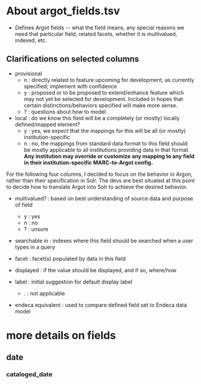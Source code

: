 # About argot_fields.tsv
- Defines Argot fields -- what the field means, any special reasons we need that particular field, related facets, whether it is multivalued, indexed, etc. 

## Clarifications on selected columns
- provisional
  - n : directly related to feature upcoming for development, as currently specified; implement with confidence
  - y : proposed or to be proposed to extend/enhance feature which may not yet be selected for development. Included in hopes that certain distinctions/behaviors specified will make more sense. 
  - ? : questions about how to model
- local : do we know this field will be a completely (or mostly) locally defined/mapped element?
  - y : yes, we expect that the mappings for this will be all (or mostly) institution-specific
  - n : no, the mappings from standard data format to this field should be mostly applicable to all institutions providing data in that format. __Any institution may override or customize any mapping to any field in their institution-specific MARC-to-Argot config.__

For the following four columns, I decided to focus on the behavior in Argon, rather than their specification in Solr. The devs are best situated at this point to decide how to translate Argot into Solr to achieve the desired behavior.

- multivalued? : based on best understanding of source data and purpose of field
  - y : yes
  - n : no
  - ? : unsure
- searchable in : indexes where this field should be searched when a user types in a query
- facet : facet(s) populated by data in this field
- displayed : if the value should be displayed, and if so, where/how
- label : initial suggestion for default display label
  - . : not applicable
  
- endeca equivalent : used to compare defined field set to Endeca data model
# more details on fields

## date
### cataloged_date
